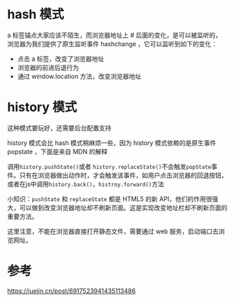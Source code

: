 # hash 模式


a 标签锚点大家应该不陌生，而浏览器地址上 # 后面的变化，是可以被监听的，浏览器为我们提供了原生监听事件 hashchange ，它可以监听到如下的变化：

- 点击 a 标签，改变了浏览器地址
- 浏览器的前进后退行为
- 通过 window.location 方法，改变浏览器地址


# history 模式

这种模式要玩好，还需要后台配置支持


history 模式会比 hash 模式稍麻烦一些，因为 history 模式依赖的是原生事件 popstate ，下面是来自 MDN 的解释

调用`history.pushState()`或者 `history.replaceState()`不会触发`popState`事件。只有在浏览器做出动作时，才会触发该事件，如用户点击浏览器的回退按钮，或者在js中调用`history.back()`，`histroy.forward()`方法

小知识：`pushState` 和 `replaceState` 都是 HTML5 的新 API，他们的作用很强大，可以做到改变浏览器地址却不刷新页面。这是实现改变地址栏却不刷新页面的重要方法。



这里注意，不能在浏览器直接打开静态文件，需要通过 web 服务，启动端口去浏览网址。

# 参考

https://juejin.cn/post/6917523941435113486